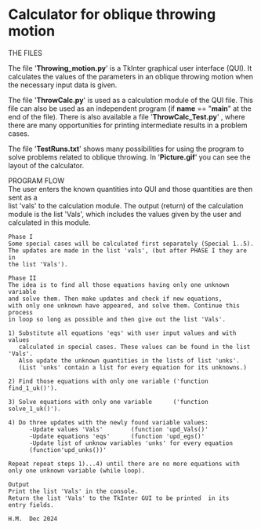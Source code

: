# Calculator for oblique throwing motion

THE FILES 

The file  '**Throwing_motion.py**'  is a  TkInter  graphical user interface (QUI).
It calculates the values ​​of the parameters in an oblique throwing motion when
the necessary input data is given. 

The file  '**ThrowCalc.py**'  is used as a calculation module of the QUI file. This file can also be used as an independent program (if __name__ == "__main__"  at the end of the file). There is also available a file '**ThrowCalc_Test.py**' , where there are many opportunities for printing intermediate results in a problem cases.

The file '**TestRuns.txt**' shows many possibilities for using the program to solve problems related to oblique throwing.  In '**Picture.gif**' you can see the layout of the calculator. 

PROGRAM FLOW    
    The user  enters the known quantities into QUI and those quantities are then sent as a  
    list 'vals' to the calculation module. 
    The output (return) of the calculation module is the list 'Vals', which includes the values 
    given by the user and calculated in this module.
               
    Phase I
    Some special cases will be calculated first separately (Special 1..5).
    The updates are made in the list 'vals', (but after PHASE I they are in
    the list 'Vals').
    
    Phase II
    The idea is to find all those equations having only one unknown variable 
    and solve them. Then make updates and check if new equations,
    with only one unknown have appeared, and solve them. Continue this process
    in loop so long as possible and then give out the list 'Vals'. 
    
    1) Substitute all equations 'eqs' with user input values and with values 
       calculated in special cases. These values can be found in the list 'Vals'.
       Also update the unknown quantities in the lists of list 'unks'.
       (List 'unks' contain a list for every equation for its unknowns.)
         
    2) Find those equations with only one variable ('function find_1_uk()').
    
    3) Solve equations with only one variable      ('function solve_1_uk()').
    
    4) Do three updates with the newly found variable values:
          -Update values 'Vals'        (function 'upd_Vals()'
          -Update equations 'eqs'      (function 'upd_egs()'
          -Update list of unknow variables 'unks' for every equation
          (function'upd_unks())'
     
    Repeat repeat steps 1)...4) until there are no more equations with
    only one unknown variable (while loop).
    
    Output
    Print the list 'Vals' in the console.
    Return the list 'Vals' to the TkInter GUI to be printed  in its
    entry fields.       

    H.M.  Dec 2024               
